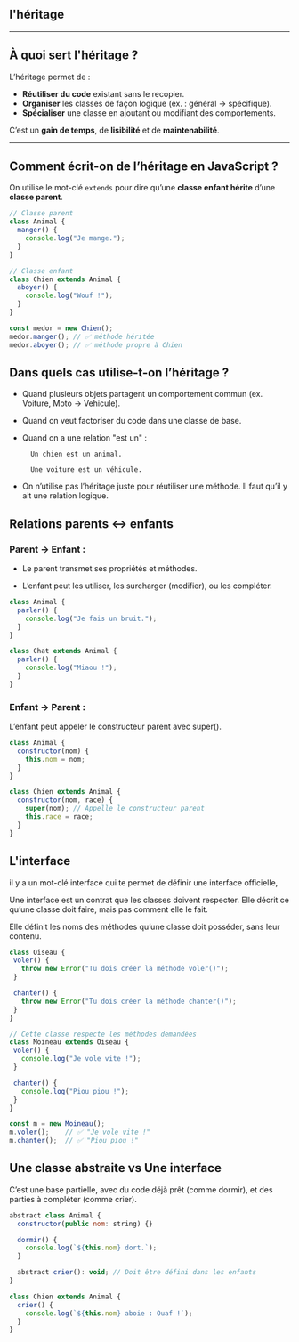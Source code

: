 ## l'héritage

---

##  À quoi sert l'héritage ?

L’héritage permet de :

- **Réutiliser du code** existant sans le recopier.
- **Organiser** les classes de façon logique (ex. : général → spécifique).
- **Spécialiser** une classe en ajoutant ou modifiant des comportements.

 C’est un **gain de temps**, de **lisibilité** et de **maintenabilité**.

---

##  Comment écrit-on de l’héritage en JavaScript ?

On utilise le mot-clé `extends` pour dire qu’une **classe enfant hérite** d’une **classe parent**.

```js
// Classe parent
class Animal {
  manger() {
    console.log("Je mange.");
  }
}

// Classe enfant
class Chien extends Animal {
  aboyer() {
    console.log("Wouf !");
  }
}

const medor = new Chien();
medor.manger(); // ✅ méthode héritée
medor.aboyer(); // ✅ méthode propre à Chien
```
## Dans quels cas utilise-t-on l’héritage ?

- Quand plusieurs objets partagent un comportement commun (ex. Voiture, Moto → Vehicule).

- Quand on veut factoriser du code dans une classe de base.

- Quand on a une relation "est un" :

        Un chien est un animal.

        Une voiture est un véhicule.

-  On n’utilise pas l’héritage juste pour réutiliser une méthode. Il faut qu’il y ait une relation logique.

## Relations parents ↔ enfants

### Parent → Enfant :

- Le parent transmet ses propriétés et méthodes.

- L’enfant peut les utiliser, les surcharger (modifier), ou les compléter.
```js
class Animal {
  parler() {
    console.log("Je fais un bruit.");
  }
}

class Chat extends Animal {
  parler() {
    console.log("Miaou !");
  }
}
```

### Enfant → Parent :

L’enfant peut appeler le constructeur parent avec super().
```js
class Animal {
  constructor(nom) {
    this.nom = nom;
  }
}

class Chien extends Animal {
  constructor(nom, race) {
    super(nom); // Appelle le constructeur parent
    this.race = race;
  }
}
```

## L'interface

il y a un mot-clé interface qui te permet de définir une interface officielle,

Une interface est un contrat que les classes doivent respecter.
Elle décrit ce qu’une classe doit faire, mais pas comment elle le fait.

 Elle définit les noms des méthodes qu’une classe doit posséder, sans leur contenu.
 ```js
 class Oiseau {
  voler() {
    throw new Error("Tu dois créer la méthode voler()");
  }

  chanter() {
    throw new Error("Tu dois créer la méthode chanter()");
  }
}

// Cette classe respecte les méthodes demandées
class Moineau extends Oiseau {
  voler() {
    console.log("Je vole vite !");
  }

  chanter() {
    console.log("Piou piou !");
  }
}

const m = new Moineau();
m.voler();    // ✅ "Je vole vite !"
m.chanter();  // ✅ "Piou piou !"
```

## Une classe abstraite vs Une interface 

C’est une base partielle, avec du code déjà prêt (comme dormir), et des parties à compléter (comme crier).

```js
abstract class Animal {
  constructor(public nom: string) {}

  dormir() {
    console.log(`${this.nom} dort.`);
  }

  abstract crier(): void; // Doit être défini dans les enfants
}

class Chien extends Animal {
  crier() {
    console.log(`${this.nom} aboie : Ouaf !`);
  }
}
```